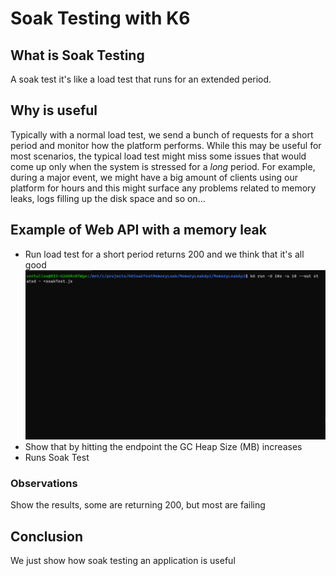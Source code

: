 # Soak Testing with K6

## What is Soak Testing
A soak test it's like a load test that runs for an extended period.

## Why is useful
Typically with a normal load test, we send a bunch of requests for a short period and monitor how the platform performs. While this may be useful for most scenarios, the typical load test might miss some issues that would come up only when the system is stressed for a _long_ period. For example, during a major event, we might have a big amount of clients using our platform for hours and this might surface any problems related to memory leaks, logs filling up the disk space and so on...

## Example of Web API with a memory leak
<!-- This API with a memory leak is taken from Microsoft Diagnostic examples... -->
- Run load test for a short period returns 200 and we think that it's all good
![LoadTest](https://github.com/AmedeoV/K6SoakTestMemoryLeak/blob/main/Resources/LoadTestGif.gif)
- Show that by hitting the endpoint the GC Heap Size (MB) increases
- Runs Soak Test

### Observations
Show the results, some are returning 200, but most are failing

## Conclusion
We just show how soak testing an application is useful
